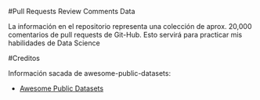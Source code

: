 #Pull Requests Review Comments Data

La información en el repositorio representa una colección de aprox. 20,000 comentarios de pull requests de Git-Hub. Esto servirá para practicar mis habilidades de Data Science

#Creditos

Información sacada de awesome-public-datasets:

- [Awesome Public Datasets](https://github.com/src-d/datasets/tree/master/ReviewComments)

